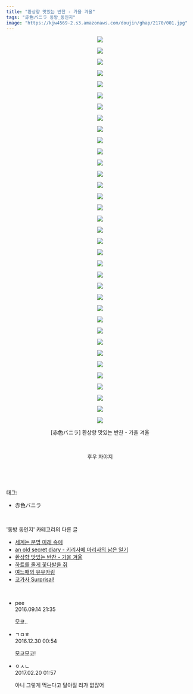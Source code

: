 ```yaml
---
title: "환상향 맛있는 반찬 - 가을 겨울"
tags: "赤色バニラ 동방_동인지"
image: "https://kjw4569-2.s3.amazonaws.com/doujin/ghap/2170/001.jpg"
---
```

<div class="article">
<p style="text-align: center; clear: none; float: none;"><img src="{{ site.imgserver9 }}/ghap/2170/001.jpg"/></p>
<p style="text-align: center; clear: none; float: none;"><img src="{{ site.imgserver9 }}/ghap/2170/002.jpg"/></p>
<p style="text-align: center; clear: none; float: none;"><img src="{{ site.imgserver9 }}/ghap/2170/003.jpg"/></p>
<p style="text-align: center; clear: none; float: none;"><img src="{{ site.imgserver9 }}/ghap/2170/004.jpg"/></p>
<p style="text-align: center; clear: none; float: none;"><img src="{{ site.imgserver9 }}/ghap/2170/005.jpg"/></p>
<p style="text-align: center; clear: none; float: none;"><img src="{{ site.imgserver9 }}/ghap/2170/006.jpg"/></p>
<p style="text-align: center; clear: none; float: none;"><img src="{{ site.imgserver9 }}/ghap/2170/007.jpg"/></p>
<p style="text-align: center; clear: none; float: none;"><img src="{{ site.imgserver9 }}/ghap/2170/008.jpg"/></p>
<p style="text-align: center; clear: none; float: none;"><img src="{{ site.imgserver9 }}/ghap/2170/009.jpg"/></p>
<p style="text-align: center; clear: none; float: none;"><img src="{{ site.imgserver9 }}/ghap/2170/010.jpg"/></p>
<p style="text-align: center; clear: none; float: none;"><img src="{{ site.imgserver9 }}/ghap/2170/011.jpg"/></p>
<p style="text-align: center; clear: none; float: none;"><img src="{{ site.imgserver9 }}/ghap/2170/012.jpg"/></p>
<p style="text-align: center; clear: none; float: none;"><img src="{{ site.imgserver9 }}/ghap/2170/013.jpg"/></p>
<p style="text-align: center; clear: none; float: none;"><img src="{{ site.imgserver9 }}/ghap/2170/014.jpg"/></p>
<p style="text-align: center; clear: none; float: none;"><img src="{{ site.imgserver9 }}/ghap/2170/015.jpg"/></p>
<p style="text-align: center; clear: none; float: none;"><img src="{{ site.imgserver9 }}/ghap/2170/016.jpg"/></p>
<p style="text-align: center; clear: none; float: none;"><img src="{{ site.imgserver9 }}/ghap/2170/017.jpg"/></p>
<p style="text-align: center; clear: none; float: none;"><img src="{{ site.imgserver9 }}/ghap/2170/018.jpg"/></p>
<p style="text-align: center; clear: none; float: none;"><img src="{{ site.imgserver9 }}/ghap/2170/019.jpg"/></p>
<p style="text-align: center; clear: none; float: none;"><img src="{{ site.imgserver9 }}/ghap/2170/020.jpg"/></p>
<p style="text-align: center; clear: none; float: none;"><img src="{{ site.imgserver9 }}/ghap/2170/021.jpg"/></p>
<p style="text-align: center; clear: none; float: none;"><img src="{{ site.imgserver9 }}/ghap/2170/022.jpg"/></p>
<p style="text-align: center; clear: none; float: none;"><img src="{{ site.imgserver9 }}/ghap/2170/023.jpg"/></p>
<p style="text-align: center; clear: none; float: none;"><img src="{{ site.imgserver9 }}/ghap/2170/024.jpg"/></p>
<p style="text-align: center; clear: none; float: none;"><img src="{{ site.imgserver9 }}/ghap/2170/025.jpg"/></p>
<p style="text-align: center; clear: none; float: none;"><img src="{{ site.imgserver9 }}/ghap/2170/026.jpg"/></p>
<p style="text-align: center; clear: none; float: none;"><img src="{{ site.imgserver9 }}/ghap/2170/027.jpg"/></p>
<p style="text-align: center; clear: none; float: none;"><img src="{{ site.imgserver9 }}/ghap/2170/028.jpg"/></p>
<p style="text-align: center; clear: none; float: none;"><img src="{{ site.imgserver9 }}/ghap/2170/029.jpg"/></p>
<p style="text-align: center; clear: none; float: none;"><img src="{{ site.imgserver9 }}/ghap/2170/030.jpg"/></p>
<p style="text-align: center; clear: none; float: none;"><img src="{{ site.imgserver9 }}/ghap/2170/031.jpg"/></p>
<p style="text-align: center; clear: none; float: none;"><img src="{{ site.imgserver9 }}/ghap/2170/032.jpg"/></p>
<p style="text-align: center; clear: none; float: none;"><img src="{{ site.imgserver9 }}/ghap/2170/033.jpg"/></p>
<p style="text-align: center; clear: none; float: none;"><img src="{{ site.imgserver9 }}/ghap/2170/034.jpg"/></p>
<p style="text-align: center; clear: none; float: none;"><img src="{{ site.imgserver9 }}/ghap/2170/035.jpg"/></p>
<p style="text-align: center; clear: none; float: none;">[赤色バニラ] 환상향 맛있는 반찬 - 가을 겨울</p>
<p style="text-align: center; clear: none; float: none;"><br/></p>
<p style="text-align: center; clear: none; float: none;">후우 자야지</p>
<p><br/></p>
</div><br/>
<div class="tagTrail">
<p>태그: </p>
<ul>
<li>赤色バニラ</li>
</ul>
</div><br/>
<div class="another">
<p>'동방 동인지' 카테고리의 다른 글</p>
<ul>
<li><a href="/ghap_2173">세계는 분명 미래 속에</a></li>
<li><a href="/ghap_2172">an old secret diary - 키리사메 마리사의 낡은 일기</a></li>
<li><a href="/ghap_2170">환상향 맛있는 반찬 - 가을 겨울</a></li>
<li><a href="/ghap_2169">하트를 줄게 꽃다발을 줘</a></li>
<li><a href="/ghap_2168">여느때의 유우카링</a></li>
<li><a href="/ghap_2167">코가사 Surprisal!</a></li>
</ul>
</div><br/>
<div class="cb_module cb_fluid">
<div class="cb_wrt cb_profile">
<div class="comment">
<ul>
<li class="cb_thumb_off" id="comment14805774">
<div class="cb_comment_area">
<div class="cb_info_area">
<div class="cb_section">
<span class="cb_nick_name">pee</span>
</div>
<div class="cb_section">
<span class="cb_date">2016.09.14 21:35 </span>
</div>
</div>
<div class="cb_dsc_comment">
<p class="cb_dsc">
											모코..
										</p>
</div>
</div></li>
<li class="cb_thumb_off" id="comment14879683">
<div class="cb_comment_area">
<div class="cb_info_area">
<div class="cb_section">
<span class="cb_nick_name">ㄱㅁㅎ</span>
</div>
<div class="cb_section">
<span class="cb_date">2016.12.30 00:54 </span>
</div>
</div>
<div class="cb_dsc_comment">
<p class="cb_dsc">
											모코모코!
										</p>
</div>
</div></li>
<li class="cb_thumb_off" id="comment14919594">
<div class="cb_comment_area">
<div class="cb_info_area">
<div class="cb_section">
<span class="cb_nick_name">ㅇㅅㄴ</span>
</div>
<div class="cb_section">
<span class="cb_date">2017.02.20 01:57 </span>
</div>
</div>
<div class="cb_dsc_comment">
<p class="cb_dsc">
											아니 그렇게 먹는다고 달아질 리가 없잖어
										</p>
</div>
</div></li>
</ul>
</div>
</div><!-- commentList close -->
</div><br/>

